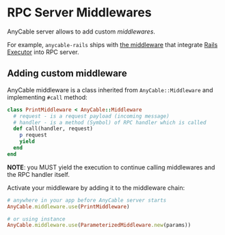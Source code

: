 # RPC Server Middlewares

AnyCable server allows to add custom _middlewares_.

For example, `anycable-rails` ships with [the middleware](https://github.com/anycable/anycable-rails/blob/master/lib/anycable/rails/middlewares/executor.rb) that integrate [Rails Executor](https://guides.rubyonrails.org/v5.2.0/threading_and_code_execution.html#framework-behavior) into RPC server.

## Adding custom middleware

AnyCable middleware is a class inherited from `AnyCable::Middleware` and implementing `#call` method:

```ruby
class PrintMiddleware < AnyCable::Middleware
  # request - is a request payload (incoming message)
  # handler - is a method (Symbol) of RPC handler which is called
  def call(handler, request)
    p request
    yield
  end
end
```

**NOTE**: you MUST yield the execution to continue calling middlewares and the RPC handler itself.

Activate your middleware by adding it to the middleware chain:

```ruby
# anywhere in your app before AnyCable server starts
AnyCable.middleware.use(PrintMiddleware)

# or using instance
AnyCable.middleware.use(ParameterizedMiddleware.new(params))
```
